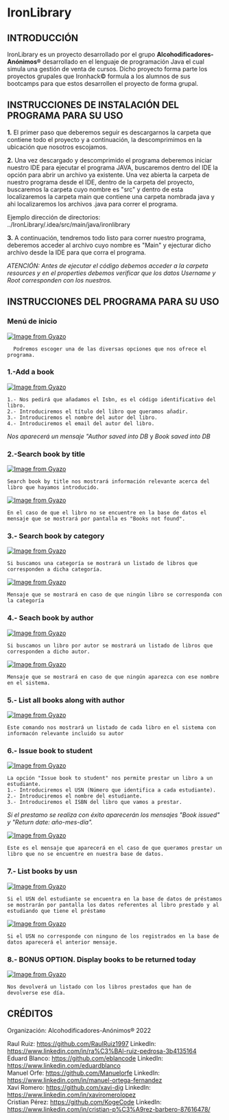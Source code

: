 # IronLibrary
## INTRODUCCIÓN
IronLibrary es un proyecto desarrollado por el grupo **Alcohodificadores-Anónimos&reg;** desarrollado en el lenguaje de programación Java el cual simula una gestión de venta de cursos. Dicho proyecto forma parte los proyectos grupales que Ironhack&copy; formula a los alumnos de sus bootcamps para que estos desarrollen el proyecto de forma grupal.

##  INSTRUCCIONES DE INSTALACIÓN DEL PROGRAMA PARA SU USO

**1.** El primer paso que deberemos seguir es descargarnos la carpeta que contiene todo el proyecto y a continuación, la descomprimimos en la ubicación que nosotros escojamos.

**2.** Una vez descargado y descomprimido el programa deberemos iniciar nuestro IDE para ejecutar el programa JAVA, buscaremos dentro del IDE la opción para abrir un archivo ya existente. Una vez abierta la carpeta de nuestro programa desde el IDE, dentro de la carpeta del proyecto, buscaremos la carpeta cuyo nombre es "src" y dentro de esta localizaremos la carpeta main que contiene una carpeta nombrada java y ahi localizaremos los archivos .java para correr el programa.

Ejemplo dirección de directorios: ../IronLibrary/.idea/src/main/java/ironlibrary

**3.** A continuación, tendremos todo listo para correr nuestro programa, deberemos acceder al archivo cuyo nombre es "Main" y ejecturar dicho archivo desde la IDE para que corra el programa.

*ATENCIÓN: Antes de ejecutar el código debemos acceder a la carpeta resources y en el properties debemos verificar que los datos Username y Root corresponden con los nuestros.*

## INSTRUCCIONES DEL PROGRAMA PARA SU USO
### Menú de inicio
[![Image from Gyazo](https://i.gyazo.com/898d72f35407ce5a30f4d9cc846bf62a.png)](https://gyazo.com/898d72f35407ce5a30f4d9cc846bf62a)
      
      Podremos escoger una de las diversas opciones que nos ofrece el programa.
      
### 1.-Add a book

[![Image from Gyazo](https://i.gyazo.com/06f18f472bd5b99bc421f0ec211e4968.png)](https://gyazo.com/06f18f472bd5b99bc421f0ec211e4968)

    1.- Nos pedirá que añadamos el Isbn, es el código identificativo del libro.
    2.- Introduciremos el título del libro que queramos añadir.
    3.- Introduciremos el nombre del autor del libro.
    4.- Introduciremos el email del autor del libro.
*Nos aparecerá un mensaje "Author saved into DB* y *Book saved into DB*

### 2.-Search book by title

[![Image from Gyazo](https://i.gyazo.com/9f0ad6d63f0a70d7c20c89df6d5935a6.png)](https://gyazo.com/9f0ad6d63f0a70d7c20c89df6d5935a6)

    Search book by title nos mostrará información relevante acerca del libro que hayamos introducido.

[![Image from Gyazo](https://i.gyazo.com/d6ba8e02d8cfd5cd65359ab98c08731d.png)](https://gyazo.com/d6ba8e02d8cfd5cd65359ab98c08731d)
    
    En el caso de que el libro no se encuentre en la base de datos el mensaje que se mostrará por pantalla es "Books not found".
    
### 3.- Search book by category

[![Image from Gyazo](https://i.gyazo.com/2dbf72e6b520c0400111300fc2b510fa.png)](https://gyazo.com/2dbf72e6b520c0400111300fc2b510fa)

    Si buscamos una categoría se mostrará un listado de libros que corresponden a dicha categoría.
    
[![Image from Gyazo](https://i.gyazo.com/68b0b4815e7f76bce570bf0540e6bc7d.png)](https://gyazo.com/68b0b4815e7f76bce570bf0540e6bc7d)

    Mensaje que se mostrará en caso de que ningún libro se corresponda con la categoría
    
 ### 4.- Seach book by author
 
 [![Image from Gyazo](https://i.gyazo.com/a49b5ae8ea68d8114ff55920bdd79dbd.png)](https://gyazo.com/a49b5ae8ea68d8114ff55920bdd79dbd)
 
    Si buscamos un libro por autor se mostrará un listado de libros que corresponden a dicho autor.
    
[![Image from Gyazo](https://i.gyazo.com/cce64154e60987178a3668338bd22e27.png)](https://gyazo.com/cce64154e60987178a3668338bd22e27)

    Mensaje que se mostrará en caso de que ningún aparezca con ese nombre en el sistema.
  
### 5.- List all books along with author

[![Image from Gyazo](https://i.gyazo.com/11bb749f79c362ab24b326aba299fd65.png)](https://gyazo.com/11bb749f79c362ab24b326aba299fd65)

    Este comando nos mostrará un listado de cada libro en el sistema con informacón relevante incluido su autor
    
### 6.- Issue book to student

[![Image from Gyazo](https://i.gyazo.com/340633a3d45c3236bebce9af9d5e0af6.png)](https://gyazo.com/340633a3d45c3236bebce9af9d5e0af6)

    La opción "Issue book to student" nos permite prestar un libro a un estudiante.
    1.- Introduciremos el USN (Número que identifica a cada estudiante).
    2.- Introduciremos el nombre del estudiante.
    3.- Introduciremos el ISBN del libro que vamos a prestar.
    
*Si el prestamo se realiza con éxito aparecerán los mensajes "Book issued" y "Return date: año-mes-día".*

[![Image from Gyazo](https://i.gyazo.com/76d5875329df185e0138f6b4d2204820.png)](https://gyazo.com/76d5875329df185e0138f6b4d2204820)
     
    Este es el mensaje que aparecerá en el caso de que queramos prestar un libro que no se encuentre en nuestra base de datos.

### 7.- List books by usn
[![Image from Gyazo](https://i.gyazo.com/e1aaee4bb1cb2af0b9c6ad3a78af4548.png)](https://gyazo.com/e1aaee4bb1cb2af0b9c6ad3a78af4548)

    Si el USN del estudiante se encuentra en la base de datos de préstamos se mostrarán por pantalla los datos referentes al libro prestado y al estudiando que tiene el préstamo

[![Image from Gyazo](https://i.gyazo.com/e20cc51e7bfbb8a90feb3056669c9248.png)](https://gyazo.com/e20cc51e7bfbb8a90feb3056669c9248)

    Si el USN no corresponde con ninguno de los registrados en la base de datos aparecerá el anterior mensaje.

### 8.- BONUS OPTION. Display books to be returned today
[![Image from Gyazo](https://i.gyazo.com/b8e44e2c95ed2ba0389087b42174c8f5.png)](https://gyazo.com/b8e44e2c95ed2ba0389087b42174c8f5)
            
    Nos devolverá un listado con los libros prestados que han de devolverse ese día.

## CRÉDITOS
Organización: Alcohodificadores-Anónimos® 2022

Raul Ruiz: https://github.com/RaulRuiz1997    LinkedIn: https://www.linkedin.com/in/ra%C3%BAl-ruiz-pedrosa-3b4135164 \
Eduard Blanco: https://github.com/eblancode   LinkedIn: https://www.linkedin.com/eduardblanco \
Manuel Orfe: https://github.com/Manuelorfe    LinkedIn: https://www.linkedin.com/in/manuel-ortega-fernandez \
Xavi Romero: https://github.com/xavi-dig      LinkedIn: https://www.linkedin.com/in/xaviromerolopez \
Cristian Pérez: https://github.com/KogeCode   LinkedIn: https://www.linkedin.com/in/cristian-p%C3%A9rez-barbero-87616478/
